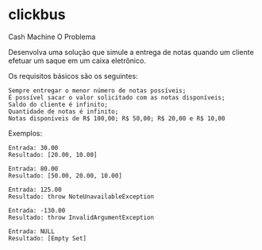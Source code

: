 # clickbus
Cash Machine
O Problema

Desenvolva uma solução que simule a entrega de notas quando um cliente efetuar um saque em um caixa eletrônico.

Os requisitos básicos são os seguintes:

    Sempre entregar o menor número de notas possíveis;
    É possível sacar o valor solicitado com as notas disponíveis;
    Saldo do cliente é infinito;
    Quantidade de notas é infinito;
    Notas disponíveis de R$ 100,00; R$ 50,00; R$ 20,00 e R$ 10,00

Exemplos:

    Entrada: 30.00
    Resultado: [20.00, 10.00]

    Entrada: 80.00
    Resultado: [50.00, 20.00, 10.00]

    Entrada: 125.00
    Resultado: throw NoteUnavailableException

    Entrada: -130.00
    Resultado: throw InvalidArgumentException

    Entrada: NULL
    Resultado: [Empty Set]